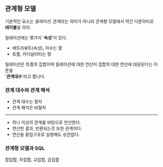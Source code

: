 ## 관계형 모델

기본적인 요소는 *릴레이션*, 관계라는 의미가 아니라 관계형 모델에서 약간 다른의미로 **테이블**을 의미.

릴레이션에는  몇가지 '**속성**'이 있다.
- 애트리뷰트(속성), 차수는 열
- 튜플, 카디널러티는 행

릴레이션은 튜플의 집합이며 릴레이션에 대한 연산이 집합의 대한 연산에 대응된다는 이론을\
'**관계대수**'라고 합니다.
### 관계 대수와 관계 해석
- 관계 대수는 절차
- 관계 해석은 비절차
--------------

- 하나 이상의 관계를 바탕으로 연산한다.
- 연산한 결과, 반환되는것 또한 관계이다.
- 연산을 중첩구조로 실행해도 상관없다.
 
### 관계형 모델과 SQL
합집합, 차집합, 교집합, 곱집합